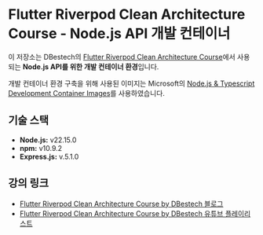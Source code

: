 # Flutter Riverpod Clean Architecture Course - Node.js API 개발 컨테이너

이 저장소는 DBestech의 [Flutter Riverpod Clean Architecture Course](https://www.dbestech.com/tutorials/riverpod-clean-architecture-course-with-source-code)에서 사용되는 **Node.js API를 위한 개발 컨테이너 환경**입니다.  

개발 컨테이너 환경 구축을 위해 사용된 이미지는 Microsoft의 [Node.js & Typescript Development Container Images](https://mcr.microsoft.com/en-us/artifact/mar/devcontainers/typescript-node/tags)를 사용하였습니다.

## 기술 스택

* **Node.js:** v22.15.0
* **npm:** v10.9.2
* **Express.js:** v.5.1.0

## 강의 링크

* [Flutter Riverpod Clean Architecture Course by DBestech 블로그](https://www.dbestech.com/tutorials/riverpod-clean-architecture-course-with-source-code)
* [Flutter Riverpod Clean Architecture Course by DBestech 유튜브 플레이리스트](https://www.youtube.com/playlist?list=PL3nPgdhXQtHcb2FRuXR0nsyVKyuk25HTq)